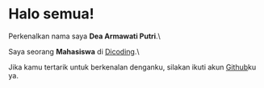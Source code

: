 # Halo semua! 

Perkenalkan nama saya **Dea Armawati Putri**.\

Saya seorang **Mahasiswa** di [Dicoding](https://www.dicoding.com/).\


Jika kamu tertarik untuk berkenalan denganku, silakan ikuti akun [Github](https://github.com/deaarmawatiputri/)ku ya.

